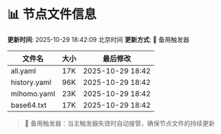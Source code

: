# 📊 节点文件信息

**更新时间**: 2025-10-29 18:42:09 北京时间
**更新方式**: 🔄 备用触发器

| 文件名 | 大小 | 最后修改 |
|--------|------|----------|
| all.yaml | 17K | 2025-10-29 18:42 |
| history.yaml | 96K | 2025-10-29 18:42 |
| mihomo.yaml | 23K | 2025-10-29 18:42 |
| base64.txt | 17K | 2025-10-29 18:42 |

> 🔄 备用触发器：当主触发器失效时自动接管，确保节点文件的持续更新
